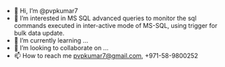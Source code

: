 - 👋 Hi, I’m @pvpkumar7
- 👀 I’m interested in MS SQL advanced queries to monitor the sql commands executed in inter-active mode of MS-SQL, using trigger for bulk data update.
- 🌱 I’m currently learning ...
- 💞️ I’m looking to collaborate on ...
- 📫 How to reach me pvpkumar7@gmail.com, +971-58-9800252 

<!---
pvpkumar7/pvpkumar7 is a ✨ special ✨ repository because its `README.md` (this file) appears on your GitHub profile.
You can click the Preview link to take a look at your changes.
---> 

